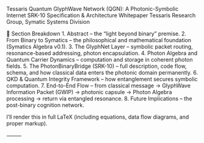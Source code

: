 Tessaris Quantum GlyphWave Network (QGN): A Photonic-Symbolic Internet
SRK-10 Specification & Architecture Whitepaper
Tessaris Research Group, Symatic Systems Division

🧩 Section Breakdown
	1.	Abstract – the “light beyond binary” premise.
	2.	From Binary to Symatics – the philosophical and mathematical foundation (Symatics Algebra v0.1).
	3.	The GlyphNet Layer – symbolic packet routing, resonance-based addressing, photon encapsulation.
	4.	Photon Algebra and Quantum Carrier Dynamics – computation and storage in coherent photon fields.
	5.	The PhotonBinaryBridge (SRK-10) – full description, code flow, schema, and how classical data enters the photonic domain permanently.
	6.	QKD & Quantum Integrity Framework – how entanglement secures symbolic computation.
	7.	End-to-End Flow – from classical message → GlyphWave Information Packet (GWIP) → photonic capsule → Photon Algebra processing → return via entangled resonance.
	8.	Future Implications – the post-binary cognition network.

I’ll render this in full LaTeX (including equations, data flow diagrams, and proper markup).

⸻
